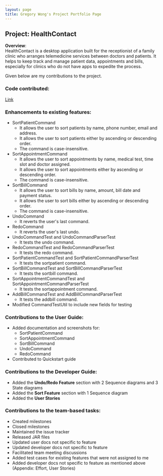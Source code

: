 ```yaml
---
layout: page
title: Gregory Wong's Project Portfolio Page
---
```


## Project: HealthContact
**Overview**: <br>
HealthContact is a desktop application built for the receptionist of a family clinic who arranges telemedicine services between doctors and patients.
It helps to keep track and manage patient data, appointments and bills, especially for clinics who do not have apps to expedite the process.

Given below are my contributions to the project.

### Code contributed:
[Link](https://nus-cs2103-ay2223s1.github.io/tp-dashboard/?search=specops2016&breakdown=true&sort=groupTitle&sortWithin=title&since=2022-09-16&timeframe=commit&mergegroup=&groupSelect=groupByRepos&checkedFileTypes=docs~functional-code~test-code~other&tabOpen=true&tabType=authorship&tabAuthor=SpecOps2016&tabRepo=AY2223S1-CS2103T-W08-1%2Ftp%5Bmaster%5D&authorshipIsMergeGroup=false&authorshipFileTypes=docs~functional-code~test-code~other&authorshipIsBinaryFileTypeChecked=false&authorshipIsIgnoredFilesChecked=false)
### Enhancements to existing features:
* SortPatientCommand
    * It allows the user to sort patients by name, phone number, email and address.
    * It allows the user to sort patients either by ascending or descending order.
    * The command is case-insensitive.
* SortAppointmentCommand
    * It allows the user to sort appointments by name, medical test, time slot and doctor assigned.
    * It allows the user to sort appointments either by ascending or descending order.
    * The command is case-insensitive.
* SortBillCommand
    * It allows the user to sort bills by name, amount, bill date and payment status.
    * It allows the user to sort bills either by ascending or descending order.
    * The command is case-insensitive.
* UndoCommand
    * It reverts the user's last command.
* RedoCommand
    * It reverts the user's last undo.
* UndoCommandTest and UndoCommandParserTest
    * It tests the undo command. 
* RedoCommandTest and RedoCommandParserTest
    * It tests the redo command.
* SortPatientCommandTest and SortPatientCommandParserTest
    * It tests the sortpatient command.
* SortBillCommandTest and SortBillCommandParserTest
    * It tests the sortbill command. 
* SortAppointmentCommandTest and SortAppointmentCommandParserTest
    * It tests the sortappointment command. 
* AddBillCommandTest and AddBillCommandParserTest
    * It tests the addbill command. 
* Modified CommandTestUtil to include new fields for testing
   
### Contributions to the User Guide:
* Added documentation and screenshots for:
    * SortPatientCommand
    * SortAppointmentCommand
    * SortBillCommand
    * UndoCommand
    * RedoCommand
* Contributed to Quickstart guide

### Contributions to the Developer Guide:
* Added the __Undo/Redo Feature__ section with 2 Sequence diagrams and 3 State diagrams
* Added the __Sort Feature__ section with 1 Sequence diagram
* Added the __User Stories__

### Contributions to the team-based tasks:
* Created milestones
* Closed milestones
* Maintained the issue tracker
* Released JAR files
* Updated user docs not specific to feature
* Updated developer docs not specific to feature
* Facilitated team meeting discussions
* Added test cases for existing features that were not assigned to me
* Added developer docs not specific to feature as mentioned above (Appendix: Effort, User Stories)

    



